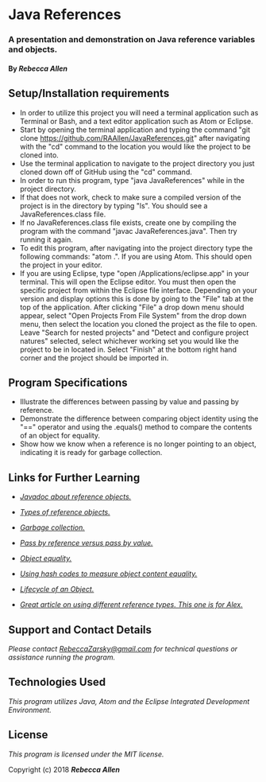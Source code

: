 # Java References

### A presentation and demonstration on Java reference variables and objects.

#### By _**Rebecca Allen**_

## Setup/Installation requirements

* In order to utilize this project you will need a terminal application such as Terminal or Bash, and a text editor application such as Atom or Eclipse.
* Start by opening the terminal application and typing the command "git clone https://github.com/RAAllen/JavaReferences.git" after navigating with the "cd" command to the location you would like the project to be cloned into.
* Use the terminal application to navigate to the project directory you just cloned down off of GitHub using the "cd" command.
* In order to run this program, type "java JavaReferences" while in the project directory.
* If that does not work, check to make sure a compiled version of the project is in the directory by typing "ls". You should see a JavaReferences.class file.
* If no JavaReferences.class file exists, create one by compiling the program with the command "javac JavaReferences.java". Then try running it again.
* To edit this program, after navigating into the project directory type the following commands: "atom .". If you are using Atom. This should open the project in your editor.
* If you are using Eclipse, type "open /Applications/eclipse.app" in your terminal. This will open the Eclipse editor. You must then open the specific project from within the Eclipse file interface. Depending on your version and display options this is done by going to the "File" tab at the top of the application. After clicking "File" a drop down menu should appear, select "Open Projects From File System" from the drop down menu, then select the location you cloned the project as the file to open. Leave "Search for nested projects" and "Detect and configure project natures" selected, select whichever working set you would like the project to be in located in. Select "Finish" at the bottom right hand corner and the project should be imported in.

## Program Specifications

* Illustrate the differences between passing by value and passing by reference.
* Demonstrate the difference between comparing object identity using the "==" operator and using the .equals() method to compare the contents of an object for equality.
* Show how we know when a reference is no longer pointing to an object, indicating it is ready for garbage collection.

## Links for Further Learning

* [_Javadoc about reference objects._](https://docs.oracle.com/javase/7/docs/api/java/lang/ref/Reference.html)
	
* [_Types of reference objects._](https://www.geeksforgeeks.org/types-references-java/)
	
* [_Garbage collection._](https://www.geeksforgeeks.org/garbage-collection-java/)
	
* [_Pass by reference versus pass by value._](https://dzone.com/articles/pass-by-value-vs-reference-in-java)
	
* [_Object equality._](https://dzone.com/articles/object-identity-and-equality-in-java)
	
* [_Using hash codes to measure object content equality._](https://marcus-biel.com/hashcode-and-equals/)

* [_Lifecycle of an Object._](https://dzone.com/articles/ocajp-7-object-lifecycle-java)

* [_Great article on using different reference types. This one is for Alex._](https://medium.com/@ramtop/weak-soft-and-phantom-references-in-java-and-why-they-matter-c04bfc9dc792)
	
## Support and Contact Details

_Please contact RebeccaZarsky@gmail.com for technical questions or assistance running the program._

## Technologies Used

_This program utilizes Java, Atom and the Eclipse Integrated Development Environment._

## License

_This program is licensed under the MIT license._

Copyright (c) 2018 **_Rebecca Allen_**
